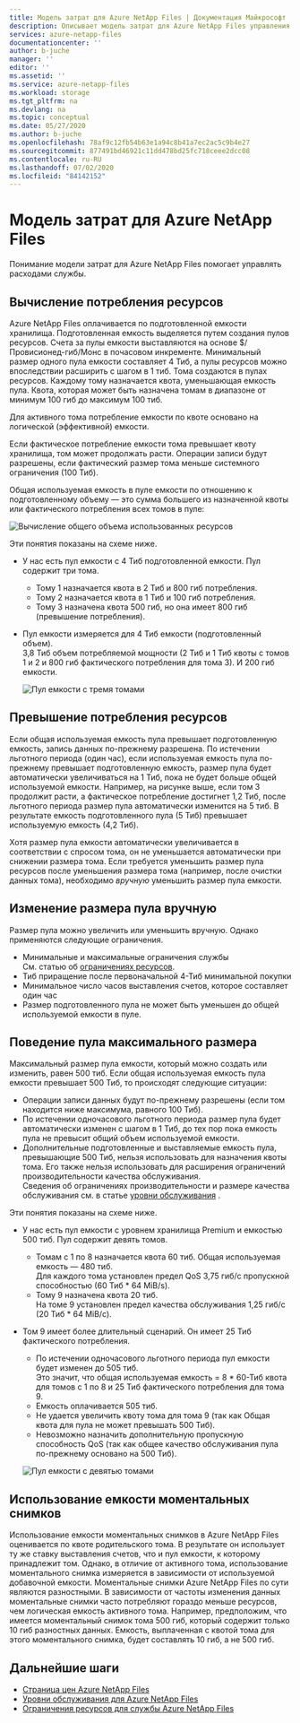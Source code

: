 ```yaml
---
title: Модель затрат для Azure NetApp Files | Документация Майкрософт
description: Описывает модель затрат для Azure NetApp Files управления расходами из службы.
services: azure-netapp-files
documentationcenter: ''
author: b-juche
manager: ''
editor: ''
ms.assetid: ''
ms.service: azure-netapp-files
ms.workload: storage
ms.tgt_pltfrm: na
ms.devlang: na
ms.topic: conceptual
ms.date: 05/27/2020
ms.author: b-juche
ms.openlocfilehash: 78af9c12fb54b63e1a94c8b41a7ec2ac5c9b4e27
ms.sourcegitcommit: 877491bd46921c11dd478bd25fc718ceee2dcc08
ms.contentlocale: ru-RU
ms.lasthandoff: 07/02/2020
ms.locfileid: "84142152"
---
```

# <a name="cost-model-for-azure-netapp-files"></a>Модель затрат для Azure NetApp Files 

Понимание модели затрат для Azure NetApp Files помогает управлять расходами службы.

## <a name="calculation-of-capacity-consumption"></a>Вычисление потребления ресурсов

Azure NetApp Files оплачивается по подготовленной емкости хранилища.  Подготовленная емкость выделяется путем создания пулов ресурсов.  Счета за пулы емкости выставляются на основе $/Провисионед-гиб/Монс в почасовом инкременте. Минимальный размер одного пула емкости составляет 4 Тиб, а пулы ресурсов можно впоследствии расширить с шагом в 1 тиб. Тома создаются в пулах ресурсов.  Каждому тому назначается квота, уменьшающая емкость пула. Квота, которая может быть назначена томам в диапазоне от минимум 100 гиб до максимум 100 тиб.  

Для активного тома потребление емкости по квоте основано на логической (эффективной) емкости.

Если фактическое потребление емкости тома превышает квоту хранилища, том может продолжать расти. Операции записи будут разрешены, если фактический размер тома меньше системного ограничения (100 Тиб).  

Общая используемая емкость в пуле емкости по отношению к подготовленному объему — это сумма большего из назначенной квоты или фактического потребления всех томов в пуле: 

   ![Вычисление общего объема использованных ресурсов](../media/azure-netapp-files/azure-netapp-files-total-used-capacity.png)

Эти понятия показаны на схеме ниже.  
* У нас есть пул емкости с 4 Тиб подготовленной емкости.  Пул содержит три тома.  
    * Тому 1 назначается квота в 2 Тиб и 800 гиб потребления.  
    * Тому 2 назначается квота в 1 Тиб и 100 гиб потребления.  
    * Тому 3 назначена квота 500 гиб, но она имеет 800 гиб (превышение потребления).  
* Пул емкости измеряется для 4 Тиб емкости (подготовленный объем).  
    3,8 Тиб объем потребляемой мощности (2 Тиб и 1 Тиб квоты с томов 1 и 2 и 800 гиб фактического потребления для тома 3). И 200 гиб емкости.

   ![Пул емкости с тремя томами](../media/azure-netapp-files/azure-netapp-files-capacity-pool-with-three-vols.png)

## <a name="overage-in-capacity-consumption"></a>Превышение потребления ресурсов  

Если общая используемая емкость пула превышает подготовленную емкость, запись данных по-прежнему разрешена.  По истечении льготного периода (один час), если используемая емкость пула по-прежнему превышает подготовленную емкость, размер пула будет автоматически увеличиваться на 1 Тиб, пока не будет больше общей используемой емкости.  Например, на рисунке выше, если том 3 продолжит расти, а фактическое потребление достигнет 1,2 Тиб, после льготного периода размер пула автоматически изменится на 5 тиб.  В результате емкость подготовленного пула (5 Тиб) превышает используемую емкость (4,2 Тиб).  

Хотя размер пула емкости автоматически увеличивается в соответствии с спросом тома, он не уменьшается автоматически при снижении размера тома. Если требуется уменьшить размер пула ресурсов после уменьшения размера тома (например, после очистки данных тома), необходимо _вручную_ уменьшить размер пула емкости.

## <a name="manual-changes-of-the-pool-size"></a>Изменение размера пула вручную  

Размер пула можно увеличить или уменьшить вручную. Однако применяются следующие ограничения.
* Минимальные и максимальные ограничения службы  
    См. статью об [ограничениях ресурсов](azure-netapp-files-resource-limits.md).
* Тиб приращение после первоначальной 4-Тиб минимальной покупки
* Минимальное число часов выставления счетов, которое составляет один час
* Размер подготовленного пула не может быть уменьшен до общей используемой емкости в пуле.

## <a name="behavior-of-maximum-size-pool-overage"></a>Поведение пула максимального размера   

Максимальный размер пула емкости, который можно создать или изменить, равен 500 тиб.  Если общая используемая емкость пула емкости превышает 500 Тиб, то происходят следующие ситуации:
* Операции записи данных будут по-прежнему разрешены (если том находится ниже максимума, равного 100 Тиб).
* По истечении одночасового льготного периода размер пула будет автоматически изменен с шагом в 1 Тиб, до тех пор пока емкость пула не превысит общий объем используемой емкости.
* Дополнительные подготовленные и выставляемые емкость пула, превышающие 500 Тиб, нельзя использовать для назначения квоты тома. Его также нельзя использовать для расширения ограничений производительности качества обслуживания.  
    Сведения об ограничениях производительности и размере качества обслуживания см. в статье [уровни обслуживания](azure-netapp-files-service-levels.md) .

Эти понятия показаны на схеме ниже.
* У нас есть пул емкости с уровнем хранилища Premium и емкостью 500 тиб. Пул содержит девять томов.
    * Томам с 1 по 8 назначается квота 60 тиб.  Общая используемая емкость — 480 тиб.  
        Для каждого тома установлен предел QoS 3,75 гиб/с пропускной способностью (60 Тиб * 64 MiB/s).  
    * Тому 9 назначена квота 20 тиб.  
        На томе 9 установлен предел качества обслуживания 1,25 гиб/с (20 Тиб * 64 MiB/с).
* Том 9 имеет более длительный сценарий. Он имеет 25 Тиб фактического потребления.  
    * По истечении одночасового льготного периода пул емкости будет изменен до 505 тиб.  
        Это значит, что общая используемая емкость = 8 * 60-Тиб квота для томов с 1 по 8 и 25 Тиб фактического потребления для тома 9.
    * Емкость оплачивается 505 тиб.
    * Не удается увеличить квоту тома для тома 9 (так как Общая квота для пула не может превышать 500 Тиб).
    * Невозможно назначить дополнительную пропускную способность QoS (так как общее качество обслуживания пула по-прежнему основано на 500 Тиб).

   ![Пул емкости с девятью томами](../media/azure-netapp-files/azure-netapp-files-capacity-pool-with-nine-vols.png)

## <a name="capacity-consumption-of-snapshots"></a>Использование емкости моментальных снимков 

Использование емкости моментальных снимков в Azure NetApp Files оценивается по квоте родительского тома.  В результате он использует ту же ставку выставления счетов, что и пул емкости, к которому принадлежит том.  Однако, в отличие от активного тома, использование моментального снимка измеряется в зависимости от используемой добавочной емкости.  Моментальные снимки Azure NetApp Files по сути являются разностными. В зависимости от частоты изменения данных моментальные снимки часто потребляют гораздо меньше ресурсов, чем логическая емкость активного тома. Например, предположим, что имеется моментальный снимок тома 500 гиб, который содержит только 10 гиб разностных данных. Емкость, выплаченная с квотой тома для этого моментального снимка, будет составлять 10 гиб, а не 500 гиб. 

## <a name="next-steps"></a>Дальнейшие шаги

* [Страница цен Azure NetApp Files](https://azure.microsoft.com/pricing/details/storage/netapp/)
* [Уровни обслуживания для Azure NetApp Files](azure-netapp-files-service-levels.md)
* [Ограничения ресурсов для службы Azure NetApp Files](azure-netapp-files-resource-limits.md)
